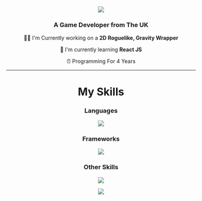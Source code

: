<h1 align="center">
    <img src="https://readme-typing-svg.herokuapp.com/?font=Roboto+Mono&color=F7F7F7&size=35&center=true&vCenter=true&width=500&height=70&duration=4000&lines=Hi+There!+👋;+I'm+Evan!;" />
</h1>

<h3 align="center"> A Game Developer from The UK</h3>

<div align="center">

 🧑‍💻 I'm Currently working on a **2D Roguelike, Gravity Wrapper**
 
 📖 I'm currently learning **React JS**

 ⏰ Programming For 4 Years

</div>


<hr/>

<h1 align="center">My Skills</h1>

<h3 align="center">Languages</h3>
<p align="center">
  <a href="https://skillicons.dev">
    <img src="https://skillicons.dev/icons?i=git,cs,python,js,html,css,ts" />
  </a>
</p>

<h3 align="center">Frameworks</h3>

<p align="center">
  <a href="https://skillicons.dev">
    <img src="https://skillicons.dev/icons?i=react,nodejs,vite,unity,godot" />
  </a>
</p>

<h3 align="center">Other Skills</h3>

<p align="center">
  <a href="https://skillicons.dev">
    <img src="https://skillicons.dev/icons?i=linux,bash" />
  </a>
</p>

<div align="center"> 
  <a href="mailto: 3vandev@proton.me">
    <img src="https://img.shields.io/badge/Gmail-333333?style=for-the-badge&logo=gmail&logoColor=red" />
  </a>
</div>
